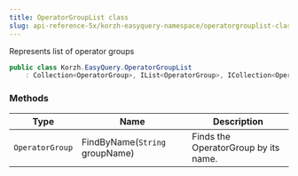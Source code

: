 ```yaml
---
title: OperatorGroupList class
slug: api-reference-5x/korzh-easyquery-namespace/operatorgrouplist-class
---
```


Represents list of operator groups
```csharp
public class Korzh.EasyQuery.OperatorGroupList
    : Collection<OperatorGroup>, IList<OperatorGroup>, ICollection<OperatorGroup>, IEnumerable<OperatorGroup>, IEnumerable, IList, ICollection, IReadOnlyList<OperatorGroup>, IReadOnlyCollection<OperatorGroup>

```

### Methods

| Type | Name | Description | 
| --- | --- | --- | 
| `OperatorGroup` | FindByName(`String` groupName) | Finds the OperatorGroup by its name. |